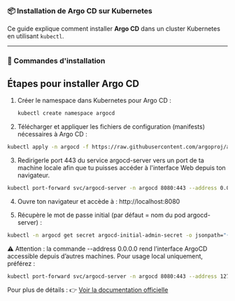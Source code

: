 

### 📦 Installation de Argo CD sur Kubernetes

Ce guide explique comment installer **Argo CD** dans un cluster Kubernetes en utilisant `kubectl`.

---

### 🚀 Commandes d'installation

## Étapes pour installer Argo CD

1. Créer le namespace dans Kubernetes pour Argo CD :

   ```bash
   kubectl create namespace argocd
   ```
2. Télécharger et appliquer les fichiers de configuration (manifests) nécessaires à Argo CD :  
```bash 
kubectl apply -n argocd -f https://raw.githubusercontent.com/argoproj/argo-cd/v3.0.11/manifests/install.yaml     
```

3. Redirigerle port 443 du service argocd-server vers un port de ta machine locale afin
 que tu puisses accéder à l'interface Web depuis ton navigateur.
```bash 
kubectl port-forward svc/argocd-server -n argocd 8080:443 --address 0.0.0.0 &
```
4. Ouvre ton navigateur et accède à :
http://localhost:8080

5. Récupère le mot de passe initial (par défaut = nom du pod argocd-server) :
```bash 
kubectl -n argocd get secret argocd-initial-admin-secret -o jsonpath="{.data.password}" | base64 -d && echo
```

⚠️ Attention : la commande --address 0.0.0.0 rend l’interface ArgoCD accessible depuis d’autres machines.
Pour usage local uniquement, préférez :
```bash 
kubectl port-forward svc/argocd-server -n argocd 8080:443 --address 127.0.0.1
```
Pour plus de détails :
👉 [Voir la documentation officielle](https://argo-cd.readthedocs.io/en/stable/getting_started/)

